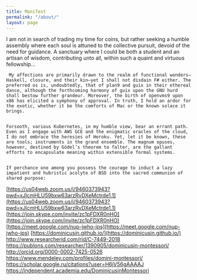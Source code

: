 ```yaml
---
title: Manifest
permalink: "/about/"
layout: page
---
```


I am not in search of trading my time for coins, but rather seeking a humble assembly where each soul is attuned to the collective pursuit, devoid of the need for guidance. A sanctuary where I could be both a student and an artisan of wisdom, contributing unto all, within such a quaint and virtuous fellowship…

     My affections are primarily drawn to the realm of functional wonders—Haskell, closure, and their kin—yet I shall not disdain F# either. The preferred os is, undoubtedly, that of plan9 and guix in their ethereal dance, although the forthcoming harmony of guix upon the GNU hurd shall bestow further grandeur. Moreover, the birth of openvms9 upon x86 has elicited a symphony of approval. In truth, I hold an ardor for the exotic, whether it be the comforts of Mac or the known solace it brings.
    
    
    Forsooth, various Kubernetes, in my humble view, bear an errant path. Even as I engage with AWS GCE and the enigmatic oracles of the cloud, I do not embrace the heresies of Heroku. Yet, let it be known, these are tools; instruments in the grand ensemble. The magnum opuses, however, destined by Gödel’s theorem to falter, are the gallant efforts to encapsulate meaning within extensible formal systems.
    
    
    If perchance one among you possess the courage to induct a lazy impatient and hubristic acolyte of BSD into the sacred communion of shared purpose:

[https://us04web.zoom.us/j/9460373943?pwd=xJlcmHLU59bxw63arzRvDXeMctrde1.1](https://us04web.zoom.us/j/9460373943?pwd=xJlcmHLU59bxw63arzRvDXeMctrde1.1)
[https://join.skype.com/invite/zc1pFDXR0nHO](https://join.skype.com/invite/zc1pFDXR0nHO)
[https://meet.google.com/nup-jwho-ips](https://meet.google.com/nup-jwho-ips)
[https://dominicusin.github.io/](https://dominicusin.github.io/)
http://www.researcherid.com/rid/C-7449-2018
https://publons.com/researcher/1390905/dominicusin-montessori/
http://orcid.org/0000-0002-7425-0526
https://www.mendeley.com/profiles/domini-montessori/
https://scholar.google.ru/citations?user=H6jV56gAAAAJ
https://independent.academia.edu/DominicusinMontessori